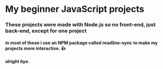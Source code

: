 # My beginner JavaScript projects

### These projects were made with Node.js so no front-end, just back-end, except for one project
#### in most of these i use an NPM package called readline-sync to make my projects more interactive. 👍

##### alright bye.
